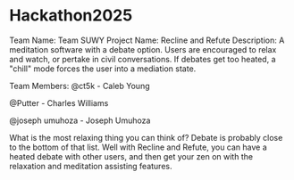 # Hackathon2025

Team Name: Team SUWY
Project Name: Recline and Refute
Description: A meditation software with a debate option. Users are encouraged to relax and watch, or pertake in civil conversations. If debates get too heated, a "chill" mode forces the user into a mediation state.

Team Members:
@ct5k  - Caleb Young

@Putter - Charles Williams

@joseph umuhoza - Joseph Umuhoza


What is the most relaxing thing you can think of? Debate is probably close to the bottom of that list. Well with Recline and Refute, you can have a heated debate with other users, and then get your zen on with the relaxation and meditation assisting features.
